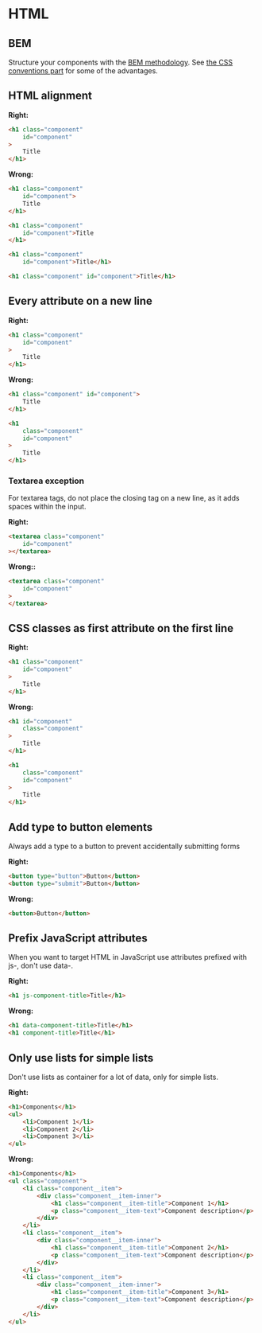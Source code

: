 # HTML

## BEM
Structure your components with the [BEM methodology](https://en.bem.info/method/naming-convention/). See [the CSS conventions part](/css/README.md#selector-names-should-follow-bem-methodology-honed-by-nicolas-gallagher) for some of the advantages.

## HTML alignment

**Right:**
```html
<h1 class="component"
    id="component"
>
    Title
</h1>
```

**Wrong:**
```html
<h1 class="component"
    id="component">
    Title
</h1>

<h1 class="component"
    id="component">Title
</h1>

<h1 class="component"
    id="component">Title</h1>

<h1 class="component" id="component">Title</h1>
```

## Every attribute on a new line

**Right:**
```html
<h1 class="component"
    id="component"
>
    Title
</h1>
```

**Wrong:**
```html
<h1 class="component" id="component">
    Title
</h1>

<h1
    class="component"
    id="component"
>
    Title
</h1>
```
### Textarea exception
For textarea tags, do not place the closing tag </textarea> on a new line, as it adds spaces within the input.

**Right:**
```html
<textarea class="component"
    id="component"
></textarea>
```

**Wrong::**
```html
<textarea class="component"
    id="component"
>
</textarea>
```

## CSS classes as first attribute on the first line

**Right:**
```html
<h1 class="component"
    id="component"
>
    Title
</h1>
```

**Wrong:**
```html
<h1 id="component"
    class="component"
>
    Title
</h1>

<h1
    class="component"
    id="component"
>
    Title
</h1>
```

## Add type to button elements
Always add a type to a button to prevent accidentally submitting forms

**Right:**
```html
<button type="button">Button</button>
<button type="submit">Button</button>
```

**Wrong:**
```html
<button>Button</button>
```

## Prefix JavaScript attributes
When you want to target HTML in JavaScript use attributes prefixed with js-, don't use data-.

**Right:**
```html
<h1 js-component-title>Title</h1>
```

**Wrong:**
```html
<h1 data-component-title>Title</h1>
<h1 component-title>Title</h1>
```

## Only use lists for simple lists
Don't use lists as container for a lot of data, only for simple lists.

**Right:**
```html
<h1>Components</h1>
<ul>
    <li>Component 1</li>
    <li>Component 2</li>
    <li>Component 3</li>
</ul>
```

**Wrong:**
```html
<h1>Components</h1>
<ul class="component">
    <li class="component__item">
        <div class="component__item-inner">
            <h1 class="component__item-title">Component 1</h1>
            <p class="component__item-text">Component description</p>
        </div>
    </li>
    <li class="component__item">
        <div class="component__item-inner">
            <h1 class="component__item-title">Component 2</h1>
            <p class="component__item-text">Component description</p>
        </div>
    </li>
    <li class="component__item">
        <div class="component__item-inner">
            <h1 class="component__item-title">Component 3</h1>
            <p class="component__item-text">Component description</p>
        </div>
    </li>
</ul>
```
